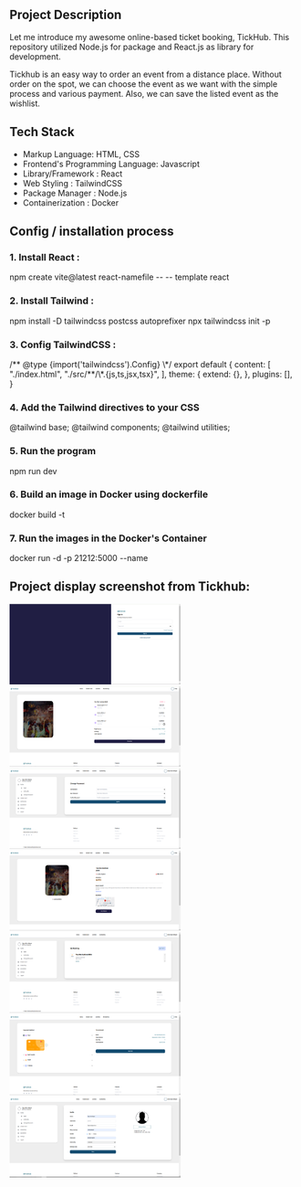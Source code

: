 <h2>Project Description</h2>

Let me introduce my awesome online-based ticket booking, TickHub. This repository utilized Node.js for package and React.js as library for development.

Tickhub is an easy way to order an event from a distance place. Without order on the spot, we can choose the event as we want with the simple process and various payment. Also, we can save the listed event as the wishlist.

<h2>Tech Stack</h2>

- Markup Language: HTML, CSS
- Frontend's Programming Language: Javascript
- Library/Framework : React
- Web Styling : TailwindCSS
- Package Manager : Node.js
- Containerization : Docker

<h2>Config / installation process</h2>

<h3>1. Install React :</h3>
  npm create vite@latest react-namefile -- -- template react

<h3>2. Install Tailwind :</h3>
  npm install -D tailwindcss postcss autoprefixer
  npx tailwindcss init -p

<h3>3. Config TailwindCSS :</h3>
  /** @type {import('tailwindcss').Config} \*/
  export default {
  content: [
  "./index.html",
  "./src/**/\*.{js,ts,jsx,tsx}",
  ],
  theme: {
  extend: {},
  },
  plugins: [],
  }

<h3>4. Add the Tailwind directives to your CSS</h3>
  @tailwind base;
  @tailwind components;
  @tailwind utilities;
<h3>5. Run the program</h3>
  npm run dev

<h3>6. Build an image in Docker using dockerfile</h3>
  docker build -t <images name> <dest>

<h3>7. Run the images in the Docker's Container</h3>
  docker run -d -p 21212:5000 --name <name container> <images name>

<h2>Project display screenshot from Tickhub:</h2>

  <img src="/src/assets/portfolio/Tickhub_AuthLogin.png" alt="login" width="300">
  <img src="/src/assets/portfolio/Tickhub_BookingPage.png" alt="Booking" width="300">
  <img src="/src/assets/portfolio/Tickhub_ChangePass.png" alt="Password" width="300">
  <img src="/src/assets/portfolio/Tickhub_DetailEvent.png" alt="Event" width="300">
  <img src="/src/assets/portfolio/Tickhub_MyBooking.png" alt="MyBooking" width="300">
  <img src="/src/assets/portfolio/Tickhub_Payment.png" alt="Payment" width="300">
  <img src="/src/assets/portfolio/Tickhub_Profile.png" alt="Profile" width="300">
